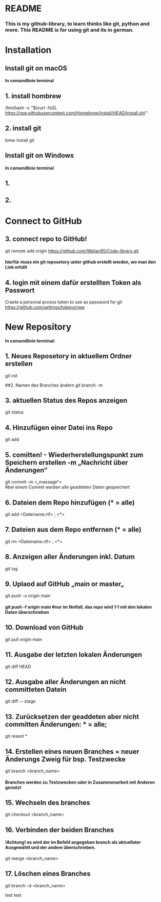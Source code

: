 # README

### This is my github-library, to learn thinks like git, python and more. This README is for using git and its in german.

# Installation

## Install git on macOS
#### In comandlinie terminal

## 1. install hombrew 
/bin/bash -c "$(curl -fsSL https://raw.githubusercontent.com/Homebrew/install/HEAD/install.sh)"

## 2. install git
brew install git

## Install git on Windows
#### In comandlinie terminal

## 1.

## 2.

# Connect to GitHub

## 3. connect repo to GitHub!
git remote add origin https://github.com/Welian95/Code-library.git 
#### hierfür muss ein git reposetory unter github erstellt werden, wo man den Link erhält

## 4. login mit einem dafür erstellten Token als Passwort 
Craete a personal access token to use as password for git https://github.com/settings/tokens/new




# New Repository

#### In comandlinie terminal:

## 1. Neues Reposetory in aktuellem Ordner erstellen
git init  				

##2. Namen des Branches ändern
git branch -m <name>

## 3. aktuellen Status des Repos anzeigen
git status

## 4. Hinzufügen einer Datei ins Repo
git add	<dataname>			

## 5. comitten! - Wiederherstellungspunkt zum Speichern erstellen -m „Nachricht über Änderungen“
git commit -m <„massage“>	
#bei einem Commit werden alle geaddeten Daten gespeichert

## 6. Dateien dem Repo hinzufügen (* = alle)
git add <Dateiname.rtf>		; <*>	

## 7.  Dateien aus dem Repo entfernen (* = alle)
git rm <Dateiname.rtf>		; <*>	

## 8. Anzeigen aller Änderungen inkl. Datum 
git log					

## 9. Uplaod auf GitHub „main or master„
git push -u origin main 		

#### git push -f origin main #nur im Notfall, das repo wird 1:1 mit den lokalen Daten überschrieben 



## 10. Download von GitHub
git pull origin main

## 11. Ausgabe der letzten lokalen Änderungen 
git diff HEAD

## 12. Ausgabe aller Änderungen an nicht committeten Datein 
git diff -- stage

## 13. Zurücksetzen der geaddeten aber nicht committen Änderungen: * = alle; <Dateiname>
git resest * 


## 14. Erstellen eines neuen Branches = neuer Änderungs Zweig für bsp. Testzwecke 
git branch <branch_name>
#### Branches werden zu Testzwecken oder in Zusammenarbeit mit Anderen genutzt


## 15. Wechseln des branches 
git checkout <branch_name>

## 16. Verbinden der beiden Branches 
#### !Achtung! es wird der im Befehl angegeben branch als aktuellster Ausgewählt und der andere überschrieben.
git merge <branch_name>

## 17. Löschen eines Branches 
git branch -d <branch_name>

test test 
